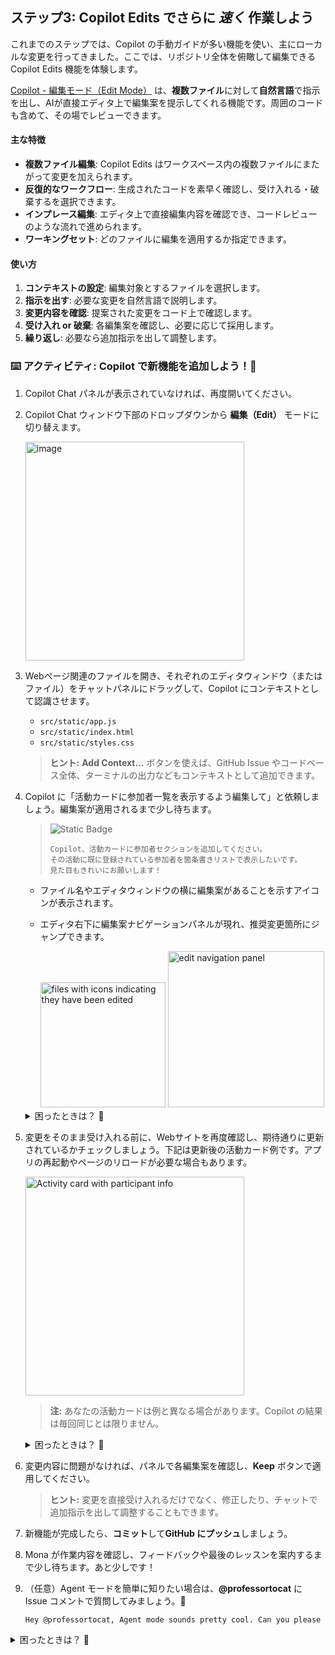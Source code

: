 ## ステップ3: Copilot Edits でさらに _速く_ 作業しよう

これまでのステップでは、Copilot の手動ガイドが多い機能を使い、主にローカルな変更を行ってきました。ここでは、リポジトリ全体を俯瞰して編集できる Copilot Edits 機能を体験します。

[Copilot - 編集モード（Edit Mode）](https://code.visualstudio.com/docs/copilot/copilot-edits) は、**複数ファイル**に対して**自然言語**で指示を出し、AIが直接エディタ上で編集案を提示してくれる機能です。周囲のコードも含めて、その場でレビューできます。

#### 主な特徴

- **複数ファイル編集**: Copilot Edits はワークスペース内の複数ファイルにまたがって変更を加えられます。
- **反復的なワークフロー**: 生成されたコードを素早く確認し、受け入れる・破棄するを選択できます。
- **インプレース編集**: エディタ上で直接編集内容を確認でき、コードレビューのような流れで進められます。
- **ワーキングセット**: どのファイルに編集を適用するか指定できます。

#### 使い方

1. **コンテキストの設定**: 編集対象とするファイルを選択します。
1. **指示を出す**: 必要な変更を自然言語で説明します。
1. **変更内容を確認**: 提案された変更をコード上で確認します。
1. **受け入れ or 破棄**: 各編集案を確認し、必要に応じて採用します。
1. **繰り返し**: 必要なら追加指示を出して調整します。

### :keyboard: アクティビティ: Copilot で新機能を追加しよう！:rocket:

1. Copilot Chat パネルが表示されていなければ、再度開いてください。

1. Copilot Chat ウィンドウ下部のドロップダウンから **編集（Edit）** モードに切り替えます。

   <img width="350" alt="image" src="https://github.com/user-attachments/assets/646fc94a-7d60-4821-b9cf-9ec6f4fd03d7" />

1. Webページ関連のファイルを開き、それぞれのエディタウィンドウ（またはファイル）をチャットパネルにドラッグして、Copilot にコンテキストとして認識させます。

   - `src/static/app.js`
   - `src/static/index.html`
   - `src/static/styles.css`

   > **ヒント:** **Add Context...** ボタンを使えば、GitHub Issue やコードベース全体、ターミナルの出力などもコンテキストとして追加できます。

1. Copilot に「活動カードに参加者一覧を表示するよう編集して」と依頼しましょう。編集案が適用されるまで少し待ちます。

   > ![Static Badge](https://img.shields.io/badge/-Prompt-text?style=social&logo=github%20copilot)
   >
   > ```prompt
   > Copilot、活動カードに参加者セクションを追加してください。
   > その活動に既に登録されている参加者を箇条書きリストで表示したいです。
   > 見た目もきれいにお願いします！
   > ```

   - ファイル名やエディタウィンドウの横に編集案があることを示すアイコンが表示されます。
   - エディタ右下に編集案ナビゲーションパネルが現れ、推奨変更箇所にジャンプできます。

      <img width="200" alt="files with icons indicating they have been edited" src="https://github.com/user-attachments/assets/9c7c2e10-cd18-43c5-9947-cffd6dde0473" />

      <img width="250" alt="edit navigation panel" src="https://github.com/user-attachments/assets/a84965a5-2f43-4c93-a814-0fdeb3a06494" />

   <details>
   <summary>困ったときは？ 🤷</summary><br/>

   編集対象ファイルをワーキングセットに追加しているか確認してください。

   ![screenshot of working set](https://github.com/user-attachments/assets/d3eadc8e-583e-4a28-9e82-be128eab843b)

   </details>

1. 変更をそのまま受け入れる前に、Webサイトを再度確認し、期待通りに更新されているかチェックしましょう。下記は更新後の活動カード例です。アプリの再起動やページのリロードが必要な場合もあります。

   <img width="350" alt="Activity card with participant info" src="https://github.com/user-attachments/assets/c4d56187-4791-4c8e-87d7-d5ce7cdc0bee" />

   > **注:** あなたの活動カードは例と異なる場合があります。Copilot の結果は毎回同じとは限りません。

   <details>
   <summary>困ったときは？ 🤷</summary><br/>
   Webサイトが表示されない場合は以下を確認してください。

   - VS Code のデバッガを再起動し、最新のWebサイトが配信されているか確認
   - URLを忘れた・ウィンドウを閉じた場合はステップ1を見直す
   - ページをハードリロード、またはプライベートウィンドウで開き直してキャッシュをクリア

   </details>

1. 変更内容に問題がなければ、パネルで各編集案を確認し、**Keep** ボタンで適用してください。

   > **ヒント:** 変更を直接受け入れるだけでなく、修正したり、チャットで追加指示を出して調整することもできます。

1. 新機能が完成したら、**コミット**して**GitHub にプッシュ**しましょう。

1. Mona が作業内容を確認し、フィードバックや最後のレッスンを案内するまで少し待ちます。あと少しです！

1. （任意）Agent モードを簡単に知りたい場合は、**@professortocat** に Issue コメントで質問してみましょう。🚀

   ```txt
   Hey @professortocat, Agent mode sounds pretty cool. Can you please tell me more about it?
   ```

<details>
<summary>困ったときは？ 🤷</summary><br/>

フィードバックが届かない場合は、以下を確認してください。

- `src/static/` ディレクトリの変更が `accelerate-with-copilot` ブランチにコミット・プッシュされているか
- Mona にミスを指摘された場合は修正して再度プッシュしてください。何度でもチェックしてくれます。

</details>

